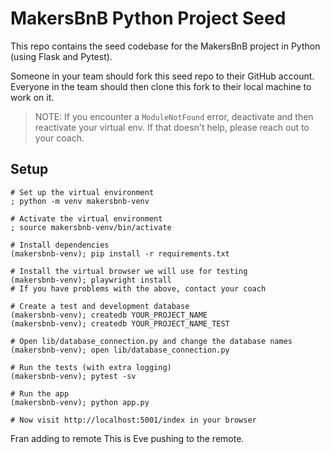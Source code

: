 # MakersBnB Python Project Seed

This repo contains the seed codebase for the MakersBnB project in Python (using 
Flask and Pytest).

Someone in your team should fork this seed repo to their GitHub account.
Everyone in the team should then clone this fork to their local machine to work on it.

> NOTE: If you encounter a `ModuleNotFound` error, deactivate and then reactivate your virtual env. If that doesn't help, please reach out to your coach.

## Setup

```shell
# Set up the virtual environment
; python -m venv makersbnb-venv

# Activate the virtual environment
; source makersbnb-venv/bin/activate 

# Install dependencies
(makersbnb-venv); pip install -r requirements.txt

# Install the virtual browser we will use for testing
(makersbnb-venv); playwright install
# If you have problems with the above, contact your coach

# Create a test and development database
(makersbnb-venv); createdb YOUR_PROJECT_NAME
(makersbnb-venv); createdb YOUR_PROJECT_NAME_TEST

# Open lib/database_connection.py and change the database names
(makersbnb-venv); open lib/database_connection.py

# Run the tests (with extra logging)
(makersbnb-venv); pytest -sv

# Run the app
(makersbnb-venv); python app.py

# Now visit http://localhost:5001/index in your browser
```







Fran adding to remote
This is Eve pushing to the remote.
